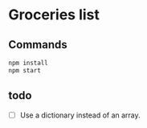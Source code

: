 # Groceries list

## Commands
```bash
npm install
npm start
```

## todo
- [ ] Use a dictionary instead of an array.